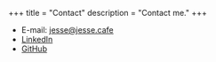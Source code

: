 +++
title = "Contact"
description = "Contact me."
+++

- E-mail: [jesse@jesse.cafe](mailto:jesse@jesse.cafe)
- [LinkedIn](https://www.linkedin.com/in/jessefalzone/)
- [GitHub](https://github.com/jessefalzone)
